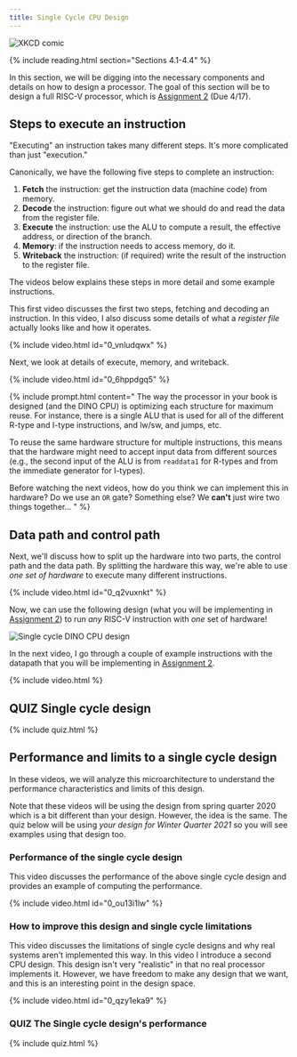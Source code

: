 ```yaml
---
title: Single Cycle CPU Design
---
```


![XKCD comic](https://imgs.xkcd.com/comics/old_days.png)

{% include reading.html section="Sections 4.1-4.4" %}

In this section, we will be digging into the necessary components and details on how to design a processor.
The goal of this section will be to design a full RISC-V processor, which is [Assignment 2](https://github.com/jlpteaching/dinocpu-sq20/blob/master/assignments/assignment-2.md) (Due 4/17).

## Steps to execute an instruction

"Executing" an instruction takes many different steps.
It's more complicated than just "execution."

Canonically, we have the following five steps to complete an instruction:

1. **Fetch** the instruction: get the instruction data (machine code) from memory.
2. **Decode** the instruction: figure out what we should do and read the data from the register file.
3. **Execute** the instruction: use the ALU to compute a result, the effective address, or direction of the branch.
4. **Memory**: if the instruction needs to access memory, do it.
5. **Writeback** the instruction: (if required) write the result of the instruction to the register file.

The videos below explains these steps in more detail and some example instructions.

This first video discusses the first two steps, fetching and decoding an instruction.
In this video, I also discuss some details of what a *register file* actually looks like and how it operates.

{% include video.html id="0_vnludqwx" %}

Next, we look at details of execute, memory, and writeback.

{% include video.html id="0_6hppdgq5" %}

{% include prompt.html content="
The way the processor in your book is designed (and the DINO CPU) is optimizing each structure for maximum reuse.
For instance, there is a single ALU that is used for all of the different R-type and I-type instructions, and lw/sw, and jumps, etc.

To reuse the same hardware structure for multiple instructions, this means that the hardware might need to accept input data from different sources (e.g., the second input of the ALU is from `readdata1` for R-types and from the immediate generator for I-types).

Before watching the next videos, how do you think we can implement this in hardware? Do we use an `OR` gate? Something else? We **can't** just wire two things together...
" %}

## Data path and control path

Next, we'll discuss how to split up the hardware into two parts, the control path and the data path.
By splitting the hardware this way, we're able to use *one set of hardware* to execute many different instructions.

{% include video.html id="0_q2vuxnkt" %}

Now, we can use the following design (what you will be implementing in [Assignment 2](https://jlpteaching.github.io/dinocpu-wq21/assignments/assignment-2.html)) to run *any* RISC-V instruction with *one* set of hardware!

![Single cycle DINO CPU design](https://jlpteaching.github.io/dinocpu-wq21/assignments/single-cycle-no-control.svg)

In the next video, I go through a couple of example instructions with the datapath that you will be implementing in [Assignment 2](https://jlpteaching.github.io/dinocpu-wq21/assignments/assignment-2.html).

{% include video.html %}

## **QUIZ** Single cycle design

{% include quiz.html %}

## Performance and limits to a single cycle design

In these videos, we will analyze this microarchitecture to understand the performance characteristics and limits of this design.

Note that these videos will be using the design from spring quarter 2020 which is a bit different than your design.
However, the idea is the same.
The quiz below will be using *your design for Winter Quarter 2021* so you will see examples using that design too.

### Performance of the single cycle design

This video discusses the performance of the above single cycle design and provides an example of computing the performance.

{% include video.html id="0_ou13i1lw" %}

### How to improve this design and single cycle limitations

This video discusses the limitations of single cycle designs and why real systems aren't implemented this way.
In this video I introduce a second CPU design.
This design isn't very "realistic" in that no real processor implements it.
However, we have freedom to make any design that we want, and this is an interesting point in the design space.

{% include video.html id="0_qzy1eka9" %}

### **QUIZ** The Single cycle design's performance

{% include quiz.html %}